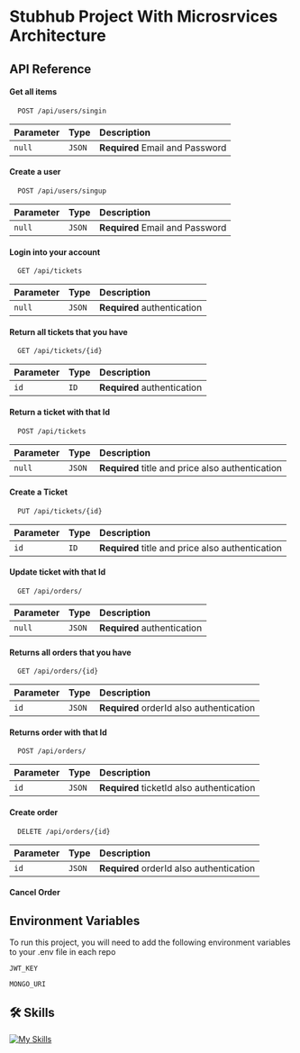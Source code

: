 
# Stubhub Project With Microsrvices Architecture




## API Reference

#### Get all items

```http
  POST /api/users/singin
```

| Parameter | Type     | Description                |
| :-------- | :------- | :------------------------- |
| `null` | `JSON` | **Required** Email and Password |

#### Create a user

```http
  POST /api/users/singup
```

| Parameter | Type     | Description                       |
| :-------- | :------- | :-------------------------------- |
| `null`      | `JSON` | **Required** Email and Password |

#### Login into your account

```http
  GET /api/tickets
```

| Parameter | Type     | Description                       |
| :-------- | :------- | :-------------------------------- |
| `null`      | `JSON` | **Required** authentication |

#### Return all tickets that you have

```http
  GET /api/tickets/{id}
```

| Parameter | Type     | Description                       |
| :-------- | :------- | :-------------------------------- |
| `id`      | `ID` | **Required** authentication |

#### Return a ticket with that Id

```http
  POST /api/tickets
```

| Parameter | Type     | Description                       |
| :-------- | :------- | :-------------------------------- |
| `null`      | `JSON` | **Required** title and price also authentication |

#### Create a Ticket

```http
  PUT /api/tickets/{id}
```

| Parameter | Type     | Description                       |
| :-------- | :------- | :-------------------------------- |
| `id`      | `ID` | **Required** title and price also authentication |

#### Update ticket with that Id

```http
  GET /api/orders/
```

| Parameter | Type     | Description                       |
| :-------- | :------- | :-------------------------------- |
| `null`      | `JSON` | **Required** authentication |

#### Returns all orders that you have

```http
  GET /api/orders/{id}
```

| Parameter | Type     | Description                       |
| :-------- | :------- | :-------------------------------- |
| `id`      | `JSON` | **Required** orderId also authentication |

#### Returns order with that Id

```http
  POST /api/orders/
```

| Parameter | Type     | Description                       |
| :-------- | :------- | :-------------------------------- |
| `id`      | `JSON` | **Required** ticketId also authentication |

#### Create order

```http
  DELETE /api/orders/{id}
```

| Parameter | Type     | Description                       |
| :-------- | :------- | :-------------------------------- |
| `id`      | `JSON` | **Required** orderId also authentication |

#### Cancel Order

## Environment Variables

To run this project, you will need to add the following environment variables to your .env file in each repo

`JWT_KEY`

`MONGO_URI`


## 🛠 Skills
[![My Skills](https://skillicons.dev/icons?i=ts,nodejs,express,mongodb,docker,kubernetes,rabbitmq,redis,jest,&perline=12)](https://skillicons.dev)


